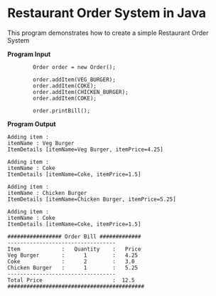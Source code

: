Restaurant Order System in Java
=====

This program demonstrates how to create a simple Restaurant Order System

**Program Input** 

```
		Order order = new Order();

		order.addItem(VEG_BURGER);
		order.addItem(COKE);
		order.addItem(CHICKEN_BURGER);
		order.addItem(COKE);

		order.printBill();
```

**Program Output**

```
Adding item : 
itemName : Veg Burger
ItemDetails [itemName=Veg Burger, itemPrice=4.25]

Adding item : 
itemName : Coke
ItemDetails [itemName=Coke, itemPrice=1.5]

Adding item : 
itemName : Chicken Burger
ItemDetails [itemName=Chicken Burger, itemPrice=5.25]

Adding item : 
itemName : Coke
ItemDetails [itemName=Coke, itemPrice=1.5]

################# Order Bill #############
----------------------------------
Item             :   Quantity    :   Price  
Veg Burger       :      1        :   4.25
Coke             :      2        :   3.0
Chicken Burger   :      1        :   5.25
----------------------------------
Total Price                      :  12.5
###########################################
```
